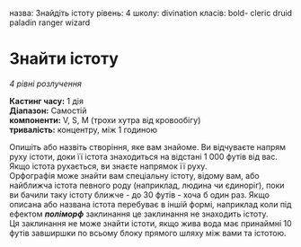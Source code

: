 назва: Знайдіть істоту рівень: 4 школу: divination класів: bold- cleric druid paladin ranger wizard

# Знайти істоту
_4 рівні розлучення_

**Кастинг часу:** 1 дія    
**Діапазон:** Самостій    
**компоненти:** V, S, М (трохи хутра від кровообігу)    
**тривалість:** концентру, між 1 годиною

Опишіть або назвіть створіння, яке вам знайоме. Ви відчуваєте напрям руху істоти, доки її істота знаходиться на відстані 1 000 футів від вас. Якщо істота рухається, ви знаєте напрямок її руху.    
Орфографія може знайти вам спеціальну істоту, відому вам, або найближча істота певного роду (наприклад, людина чи єдиноріг), поки ви бачили таку істоту ближче - до 30 футів - хоча б один раз. Якщо описана або названа істота перебуває в іншій формі, наприклад коли під ефектом **_поліморф_** заклинання це заклинання не знаходить істоту.    
Ця заклинання не може знайти істоти, якщо жива вода має принаймні 10 футів завширшки по всьому блоку прямого шляху між вами та істотою. 